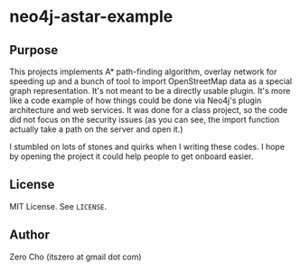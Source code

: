 # neo4j-astar-example

## Purpose

This projects implements A* path-finding algorithm, overlay network for
speeding up and a bunch of tool to import OpenStreetMap data as a special graph
representation. It's not meant to be a directly usable plugin. It's more like a
code example of how things could be done via Neo4j's plugin architecture and
web services. It was done for a class project, so the code did not focus on the
security issues (as you can see, the import function actually take a path on
the server and open it.)

I stumbled on lots of stones and quirks when I writing these codes. I hope by
opening the project it could help people to get onboard easier.

## License

MIT License. See `LICENSE`.

## Author

Zero Cho (itszero at gmail dot com)
